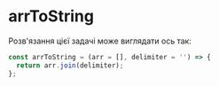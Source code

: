 # arrToString

Розв'язання цієї задачі може виглядати ось так:

```js
const arrToString = (arr = [], delimiter = '') => {
  return arr.join(delimiter);
};
```
